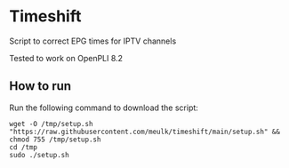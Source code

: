 # Timeshift
Script to correct EPG times for IPTV channels

Tested to work on OpenPLI 8.2

## How to run
Run the following command to download the script:

```
wget -O /tmp/setup.sh "https://raw.githubusercontent.com/meulk/timeshift/main/setup.sh" && chmod 755 /tmp/setup.sh
cd /tmp
sudo ./setup.sh
```
